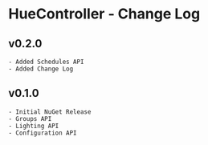 # HueController - Change Log

## v0.2.0
    - Added Schedules API
    - Added Change Log

## v0.1.0
    - Initial NuGet Release
    - Groups API
    - Lighting API
    - Configuration API